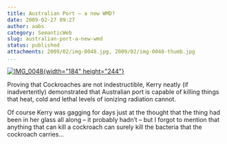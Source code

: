 ```yaml
---
title: Australian Port – a new WMD?
date: 2009-02-27 09:27
author: aabs
category: SemanticWeb
slug: australian-port-a-new-wmd
status: published
attachments: 2009/02/img-0048.jpg, 2009/02/img-0048-thumb.jpg
...
```


[![IMG\_0048]({static}2009/02/img-0048-thumb.jpg "IMG_0048"){width="184" height="244"}]({static}2009/02/img-0048.jpg)

Proving that Cockroaches are not indestructible, Kerry neatly (if inadvertently) demonstrated that Australian port is capable of killing things that heat, cold and lethal levels of ionizing radiation cannot.

Of course Kerry was gagging for days just at the thought that the thing had been in her glass all along – it probably hadn’t – but I forgot to mention that anything that can kill a cockroach can surely kill the bacteria that the cockroach carries…
